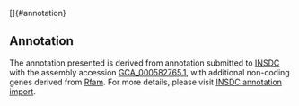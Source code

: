 []{#annotation}

Annotation
----------

The annotation presented is derived from annotation submitted to
[INSDC](http://www.insdc.org) with the assembly accession
[GCA\_000582765.1](http://www.ebi.ac.uk/ena/data/view/GCA_000582765.1),
with additional non-coding genes derived from
[Rfam](http://rfam.xfam.org/). For more details, please visit [INSDC
annotation
import](http://ensemblgenomes.org/info/data/insdc_annotation).
